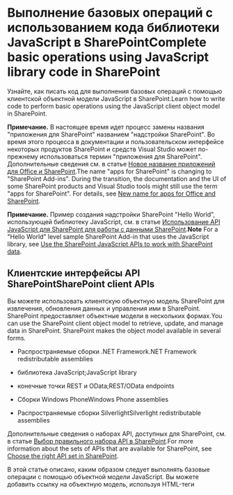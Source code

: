 # <a name="complete-basic-operations-using-javascript-library-code-in-sharepoint"></a><span data-ttu-id="fa913-101">Выполнение базовых операций с использованием кода библиотеки JavaScript в SharePoint</span><span class="sxs-lookup"><span data-stu-id="fa913-101">Complete basic operations using JavaScript library code in SharePoint</span></span>
<span data-ttu-id="fa913-102">Узнайте, как писать код для выполнения базовых операций с помощью клиентской объектной модели JavaScript в SharePoint.</span><span class="sxs-lookup"><span data-stu-id="fa913-102">Learn how to write code to perform basic operations using the JavaScript client object model in SharePoint.</span></span>
 

 <span data-ttu-id="fa913-p101">**Примечание.** В настоящее время идет процесс замены названия "приложения для SharePoint" названием "надстройки SharePoint". Во время этого процесса в документации и пользовательском интерфейсе некоторых продуктов SharePoint и средств Visual Studio может по-прежнему использоваться термин "приложения для SharePoint". Дополнительные сведения см. в статье [Новое название приложений для Office и SharePoint](new-name-for-apps-for-sharepoint#bk_newname).</span><span class="sxs-lookup"><span data-stu-id="fa913-p101">The name "apps for SharePoint" is changing to "SharePoint Add-ins". During the transition, the documentation and the UI of some SharePoint products and Visual Studio tools might still use the term "apps for SharePoint". For details, see [New name for apps for Office and SharePoint](new-name-for-apps-for-sharepoint#bk_newname).</span></span>
 


 <span data-ttu-id="fa913-106">**Примечание.** Пример создания надстройки SharePoint "Hello World", использующей библиотеку JavaScript, см. в статье [Использование API JavaScript для SharePoint для работы с данными SharePoint](use-the-sharepoint-javascript-apis-to-work-with-sharepoint-data).</span><span class="sxs-lookup"><span data-stu-id="fa913-106">**Note** For a "Hello World" level sample SharePoint Add-in that uses the JavaScript library, see  [Use the SharePoint JavaScript APIs to work with SharePoint data](use-the-sharepoint-javascript-apis-to-work-with-sharepoint-data).</span></span>
 


## <a name="sharepoint-client-apis"></a><span data-ttu-id="fa913-107">Клиентские интерфейсы API SharePoint</span><span class="sxs-lookup"><span data-stu-id="fa913-107">SharePoint client APIs</span></span>
<span data-ttu-id="fa913-108"><a name="ClientAPIs"> </a></span><span class="sxs-lookup"><span data-stu-id="fa913-108"></span></span>

<span data-ttu-id="fa913-p102">Вы можете использовать клиентскую объектную модель SharePoint для извлечения, обновления данных и управления ими в SharePoint. SharePoint предоставляет объектные модели в нескольких формах.</span><span class="sxs-lookup"><span data-stu-id="fa913-p102">You can use the SharePoint client object model to retrieve, update, and manage data in SharePoint. SharePoint makes the object model available in several forms.</span></span>
 

 

- <span data-ttu-id="fa913-111">Распространяемые сборки .NET Framework</span><span class="sxs-lookup"><span data-stu-id="fa913-111">.NET Framework redistributable assemblies</span></span>
    
 
- <span data-ttu-id="fa913-112">библиотека JavaScript;</span><span class="sxs-lookup"><span data-stu-id="fa913-112">JavaScript library</span></span>
    
 
- <span data-ttu-id="fa913-113">конечные точки REST и OData;</span><span class="sxs-lookup"><span data-stu-id="fa913-113">REST/OData endpoints</span></span>
    
 
- <span data-ttu-id="fa913-114">Сборки Windows Phone</span><span class="sxs-lookup"><span data-stu-id="fa913-114">Windows Phone assemblies</span></span>
    
 
- <span data-ttu-id="fa913-115">Распространяемые сборки Silverlight</span><span class="sxs-lookup"><span data-stu-id="fa913-115">Silverlight redistributable assemblies</span></span>
    
 
<span data-ttu-id="fa913-116">Дополнительные сведения о наборах API, доступных для SharePoint, см. в статье [Выбор правильного набора API в SharePoint](http://msdn.microsoft.com/library/f36645da-77c5-47f1-a2ca-13d4b62b320d%28Office.15%29.aspx).</span><span class="sxs-lookup"><span data-stu-id="fa913-116">For more information about the sets of APIs that are available for SharePoint, see  [Choose the right API set in SharePoint](http://msdn.microsoft.com/library/f36645da-77c5-47f1-a2ca-13d4b62b320d%28Office.15%29.aspx).</span></span> 
 

 
<span data-ttu-id="fa913-p103">В этой статье описано, каким образом следует выполнять базовые операции с помощью объектной модели JavaScript. Вы можете добавить ссылку на объектную модель, используя HTML-теги <script>. Дополнительные сведения об использовании других клиентских API-интерфейсов см. в разделе</span><span class="sxs-lookup"><span data-stu-id="fa913-p103">This article shows how to perform basic operations using the JavaScript object model. You can add a reference to the object model using HTML <script> tags. For information about how to use the other client APIs, see the following:</span></span>
 

 

-  [<span data-ttu-id="fa913-120">Выполнение базовых операций с использованием кода клиентской библиотеки в SharePoint</span><span class="sxs-lookup"><span data-stu-id="fa913-120">Complete basic operations using SharePoint client library code</span></span>](complete-basic-operations-using-sharepoint-2013-client-library-code)
    
 
-  [<span data-ttu-id="fa913-121">Выполнение базовых операций с использованием конечных точек SharePoint REST</span><span class="sxs-lookup"><span data-stu-id="fa913-121">Complete basic operations using SharePoint REST endpoints</span></span>](complete-basic-operations-using-sharepoint-2013-rest-endpoints)
    
 
-  [<span data-ttu-id="fa913-122">Построение приложений Windows Phone, обращающихся к SharePoint</span><span class="sxs-lookup"><span data-stu-id="fa913-122">Build Windows Phone apps that access SharePoint</span></span>](http://msdn.microsoft.com/library/36681335-f772-4499-8445-f94481bc18e7%28Office.15%29.aspx)
    
 
-  [<span data-ttu-id="fa913-123">Использование объектной модели Silverlight</span><span class="sxs-lookup"><span data-stu-id="fa913-123">Using the Silverlight Object Model</span></span>](http://msdn.microsoft.com/library/cea7829d-f360-4052-8b76-91d90bcefd2a%28Office.15%29.aspx)
    
 

## <a name="perform-basic-tasks-in-sharepoint-using-the-javascript-client-object-model"></a><span data-ttu-id="fa913-124">Выполнение основных задач в SharePoint с помощью клиентской объектной модели JavaScript</span><span class="sxs-lookup"><span data-stu-id="fa913-124">Perform basic tasks in SharePoint using the JavaScript client object model</span></span>
<span data-ttu-id="fa913-125"><a name="BasicOps_SPJSOMOps"> </a></span><span class="sxs-lookup"><span data-stu-id="fa913-125"></span></span>

<span data-ttu-id="fa913-126">В следующих разделах описываются задачи, которые вы можете выполнять программным путем. Они включают примеры кода на языке JavaScript, в которых демонстрируются эти операции.</span><span class="sxs-lookup"><span data-stu-id="fa913-126">The following sections describe tasks that you can complete programmatically, and they include JavaScript code examples that demonstrate the operations.</span></span>
 

 
<span data-ttu-id="fa913-p104">При создании надстройки с размещением в облаке можно добавить ссылку на объектную модель с помощью HTML-тегов <script>. Мы рекомендуем создать ссылку на хост-сайт, так как сайт надстройки может существовать не в каждом сценарии работы с надстройками, размещаемыми в облаке. Вы можете извлечь URL-адрес хост-сайта из параметра строки запроса  _SPHostUrl_, если вы используете маркер **{StandardTokens}**. Вы также можете использовать пользовательский параметр строки запроса, если вы применяете маркер **{HostUrl}**. После получения URL-адреса хост-сайта вы должны использовать код JavaScript для динамичного создания ссылки на объектную модель.</span><span class="sxs-lookup"><span data-stu-id="fa913-p104">When you create a cloud-hosted add-in, you can add a reference to the object model by using HTML <script> tags. We recommend that you reference the host web because the add-in web may not exist in every scenario in cloud-hosted add-ins. You can retrieve the host web URL from the  _SPHostUrl_ query string parameter if you are using the **{StandardTokens}** token. You can also use your custom defined query string parameter if you are using the **{HostUrl}** token. After you have the host web URL, you must use JavaScript code to dynamically create the reference to the object model.</span></span>
 

 
<span data-ttu-id="fa913-132">В приведенном ниже примере кода выполняются такие задачи для добавления ссылки на объектную модель JavaScript:</span><span class="sxs-lookup"><span data-stu-id="fa913-132">The following code example performs these tasks to add a reference to the JavaScript object model:</span></span>
 

 

- <span data-ttu-id="fa913-133">Создание ссылки на библиотеку AJAX из сети Microsoft Content Delivery Network (CDN).</span><span class="sxs-lookup"><span data-stu-id="fa913-133">References the AJAX library from the Microsoft Content Delivery Network (CDN).</span></span>
    
 
- <span data-ttu-id="fa913-134">Создание ссылки на библиотеку jQuery из сети Microsoft CDN.</span><span class="sxs-lookup"><span data-stu-id="fa913-134">References the jQuery library from the Microsoft CDN.</span></span>
    
 
- <span data-ttu-id="fa913-135">Извлечение URL-адреса хост-сайта из строки запроса.</span><span class="sxs-lookup"><span data-stu-id="fa913-135">Extracts the host web URL from the query string.</span></span>
    
 
- <span data-ttu-id="fa913-p105">Загрузка файлов SP.Runtime.js и SP.js с помощью функции **getScript** в jQuery. После загрузки файлов программа получает доступ к объектной модели JavaScript для SharePoint.</span><span class="sxs-lookup"><span data-stu-id="fa913-p105">Loads the SP.Runtime.js and SP.js files by using the **getScript** function in jQuery. After loading the files, your program has access to the JavaScript object model for SharePoint.</span></span>
    
 
- <span data-ttu-id="fa913-138">Продолжение рабочего процесса функции **execOperation**.</span><span class="sxs-lookup"><span data-stu-id="fa913-138">Continues the flow in the **execOperation** function.</span></span>
    
 



```
<script 
    src="//ajax.aspnetcdn.com/ajax/4.0/1/MicrosoftAjax.js" 
    type="text/javascript">
</script>
<script
    type="text/javascript"
    src="//ajax.aspnetcdn.com/ajax/jQuery/jquery-1.7.2.min.js">
</script>
<script type="text/javascript">
    var hostweburl;

    // Load the required SharePoint libraries.
    $(document).ready(function () {

        // Get the URI decoded URLs.
        hostweburl =
            decodeURIComponent(
                getQueryStringParameter("SPHostUrl")
        );

        // The js files are in a URL in the form:
        // web_url/_layouts/15/resource_file
        var scriptbase = hostweburl + "/_layouts/15/";

        // Load the js files and continue to
        // the execOperation function.
        $.getScript(scriptbase + "SP.Runtime.js",
            function () {
                $.getScript(scriptbase + "SP.js", execOperation);
            }
        );
    });

    // Function to execute basic operations.
    function execOperation() {

        // Continue your program flow here.

    }

    // Function to retrieve a query string value.
    // For production purposes you may want to use
    // a library to handle the query string.
    function getQueryStringParameter(paramToRetrieve) {
        var params =
            document.URL.split("?")[1].split("&amp;");
        var strParams = "";
        for (var i = 0; i < params.length; i = i + 1) {
            var singleParam = params[i].split("=");
            if (singleParam[0] == paramToRetrieve)
                return singleParam[1];
        }
    }
</script>

```

<span data-ttu-id="fa913-p106">При создании надстройки с размещением в SharePoint можно добавить ссылку на объектную модель с помощью HTML-тегов <script>. Сайт надстройки для SharePoint позволяет использовать относительные пути для ссылок на нужные файлы, используемые в объектной модели JavaScript.</span><span class="sxs-lookup"><span data-stu-id="fa913-p106">When you create a SharePoint-hosted add-in, you can add a reference to the object model by using HTML <script> tags. The add-in web in a SharePoint-hosted add-in allows you to use relative paths to reference the required files to use the JavaScript object model.</span></span>
 

 
<span data-ttu-id="fa913-141">Следующая разметка выполняет указанные далее задачи для добавления ссылки на объектную модель JavaScript:</span><span class="sxs-lookup"><span data-stu-id="fa913-141">The following markup performs these tasks to add a reference to the JavaScript object model:</span></span>
 

 

- <span data-ttu-id="fa913-142">Создание ссылки на библиотеку AJAX из сети Microsoft CDN.</span><span class="sxs-lookup"><span data-stu-id="fa913-142">References the AJAX library from the Microsoft CDN.</span></span>
    
 
- <span data-ttu-id="fa913-143">Создание ссылки на файл SP.Runtime.js с использованием относительного URL-адреса сайта надстройки.</span><span class="sxs-lookup"><span data-stu-id="fa913-143">References the SP.Runtime.js file by using a URL relative to the add-in web.</span></span>
    
 
- <span data-ttu-id="fa913-144">Создание ссылки на файл SP.js с использованием относительного URL-адреса сайта надстройки.</span><span class="sxs-lookup"><span data-stu-id="fa913-144">References the SP.js file by using a URL relative to the add-in web.</span></span>
    
 



```
<script 
    src="//ajax.aspnetcdn.com/ajax/4.0/1/MicrosoftAjax.js" 
    type="text/javascript">
</script>
<script 
    type="text/javascript" 
    src="/_layouts/15/sp.runtime.js">
</script>
<script 
    type="text/javascript" 
    src="/_layouts/15/sp.js">
</script>
<script type="text/javascript">

    // Continue your program flow here.

</script>
```


## <a name="sharepoint-website-tasks"></a><span data-ttu-id="fa913-145">Задачи, связанные с веб-сайтом SharePoint</span><span class="sxs-lookup"><span data-stu-id="fa913-145">SharePoint website tasks</span></span>
<span data-ttu-id="fa913-146"><a name="BasicOps_SPWebTasks"> </a></span><span class="sxs-lookup"><span data-stu-id="fa913-146"></span></span>

<span data-ttu-id="fa913-147">Для работы с веб-сайтами с использованием JavaScript начните с использования конструктора **ClientContext(serverRelativeUrl)** и передачи URL-адреса или URI-кода для возврата определенного контекста запроса.</span><span class="sxs-lookup"><span data-stu-id="fa913-147">To work with websites using JavaScript, start by using the **ClientContext(serverRelativeUrl)** constructor and pass a URL or URI to return a specific request context.</span></span>
 

 

### <a name="retrieve-the-properties-of-a-website"></a><span data-ttu-id="fa913-148">Получение свойств веб-сайта</span><span class="sxs-lookup"><span data-stu-id="fa913-148">Retrieve the properties of a website</span></span>

<span data-ttu-id="fa913-p107">Используйте веб-свойства класса **ClientContext**, чтобы указать свойства объекта веб-сайта, который размещен по указанному URL-адресу контекста. После загрузки объекта веб-сайта с помощью метода **load(clientObject)** и вызова **executeQueryAsync(succeededCallback, failedCallback)** можно получить доступ ко всем свойствам этого веб-сайта. В приведенном ниже примере отображается заголовок и описание указанного веб-сайта, хотя все другие возвращаемые свойства по умолчанию становятся доступными после загрузки объекта веб-сайта и выполнения запроса.</span><span class="sxs-lookup"><span data-stu-id="fa913-p107">Use the web property of the **ClientContext** class to specify the properties of the website object that is located at the specified context URL. After you load the website object through the **load(clientObject)** method and then call **executeQueryAsync(succeededCallback, failedCallback)**, you acquire access to all the properties of that website. The following example displays the title and description of the specified website, although all other properties that are returned by default become available after you load the website object and execute the query.</span></span>
 

 

```

function retrieveWebSite(siteUrl) {
    var clientContext = new SP.ClientContext(siteUrl);
    this.oWebsite = clientContext.get_web();

    clientContext.load(this.oWebsite);

    clientContext.executeQueryAsync(
        Function.createDelegate(this, this.onQuerySucceeded), 
        Function.createDelegate(this, this.onQueryFailed)
    );
}

function onQuerySucceeded(sender, args) {
    alert('Title: ' + this.oWebsite.get_title() + 
        ' Description: ' + this.oWebsite.get_description());
}
    
function onQueryFailed(sender, args) {
    alert('Request failed. ' + args.get_message() + 
        '\n' + args.get_stackTrace());
}
```


### <a name="retrieve-only-selected-properties-of-a-website"></a><span data-ttu-id="fa913-152">Получение определенных свойств веб-сайта</span><span class="sxs-lookup"><span data-stu-id="fa913-152">Retrieve only selected properties of a website</span></span>

<span data-ttu-id="fa913-p108">Для снижения объема передаваемых данных между клиентом и сервером можно получать только указанные свойства объекта веб-сайта, а не все свойства. В этом случае используйте запрос LINQ или синтаксис лямбда-выражений с методом **load(clientObject)** для определения того, какие свойства следует получать от сервера. В приведенном ниже примере после вызова запроса **executeQueryAsync(succeededCallback, failedCallback)** доступны только заголовок и дата создания объекта веб-сайта.</span><span class="sxs-lookup"><span data-stu-id="fa913-p108">To reduce unnecessary data transference between client and server, you might want to return only specified properties of the website object, not all of its properties. In this case, use LINQ query or lambda expression syntax with the **load(clientObject)** method to specify which properties to return from the server. In the following example, only the title and creation date of the website object become available after **executeQueryAsync(succeededCallback, failedCallback)** is called.</span></span>
 

 

```
function retrieveWebSiteProperties(siteUrl) {
    var clientContext = new SP.ClientContext(siteUrl);
    this.oWebsite = clientContext.get_web();

    clientContext.load(this.oWebsite, 'Title', 'Created');

    clientContext.executeQueryAsync(
        Function.createDelegate(this, this.onQuerySucceeded), 
        Function.createDelegate(this, this.onQueryFailed)
    );
}

function onQuerySucceeded(sender, args) {
    alert('Title: ' + this.oWebsite.get_title() + 
        ' Created: ' + this.oWebsite.get_created());
}
    
function onQueryFailed(sender, args) {
    alert('Request failed. ' + args.get_message() + 
        '\n' + args.get_stackTrace());
}
```


 <span data-ttu-id="fa913-156">**Примечание.** Если вы попытаетесь обратиться к другим свойствам, код создаст исключение, так как они недоступны.</span><span class="sxs-lookup"><span data-stu-id="fa913-156">**Note** If you try to access other properties, the code throws an exception because other properties are not available.</span></span>
 


### <a name="write-to-a-websites-properties"></a><span data-ttu-id="fa913-157">Запись значений для свойств веб-сайта</span><span class="sxs-lookup"><span data-stu-id="fa913-157">Write to a website's properties</span></span>

<span data-ttu-id="fa913-p109">Для изменения веб-сайта следует задать его свойства и вызвать метод **update()** аналогично применению серверной объектной модели. Однако в клиентской объектной модели следует вызвать **executeQueryAsync(succeededCallback, failedCallback)** для запроса пакетной обработки всех указанных команд. В приведенном ниже примере изменяется заголовок и описание указанного веб-сайта.</span><span class="sxs-lookup"><span data-stu-id="fa913-p109">To modify a website, you set its properties and call the **update()** method, similarly to how the server object model functions. However, in the client object model, you must call **executeQueryAsync(succeededCallback, failedCallback)** to request batch processing of all commands that you specify. The following example changes the title and description of a specified website.</span></span>
 

 

```
function updateWebSite(siteUrl) {
    var clientContext = new SP.ClientContext(siteUrl);
    this.oWebsite = clientContext.get_web();

    this.oWebsite.set_title('Updated Web Site');
    this.oWebsite.set_description('This is an updated Web site.');
    this.oWebsite.update();

    clientContext.load(this.oWebsite, 'Title', 'Description');

    clientContext.executeQueryAsync(
        Function.createDelegate(this, this.onQuerySucceeded), 
        Function.createDelegate(this, this.onQueryFailed)
    );
}

function onQuerySucceeded(sender, args) {
    alert('Title: ' + this.oWebsite.get_title() + 
        ' Description: ' + this.oWebsite.get_description());
}
    
function onQueryFailed(sender, args) {
    alert('Request failed. ' + args.get_message() + 
        '\n' + args.get_stackTrace());
}
```


## <a name="sharepoint-list-tasks"></a><span data-ttu-id="fa913-161">Задачи по работе со списками SharePoint</span><span class="sxs-lookup"><span data-stu-id="fa913-161">SharePoint list tasks</span></span>
<span data-ttu-id="fa913-162"><a name="BasicOps_SPListTasks"> </a></span><span class="sxs-lookup"><span data-stu-id="fa913-162"></span></span>

<span data-ttu-id="fa913-p110">Работа с объектами списков с использованием JavaScript похожа на работу с объектами веб-сайтов. Начинайте работу с использования конструктора **ClientContext(serverRelativeUrl)** и передачи URL-адреса или URI-кода для возврата определенного контекста запроса. После этого можно использовать свойство **lists** класса **Web** для получения коллекции списков на веб-сайте.</span><span class="sxs-lookup"><span data-stu-id="fa913-p110">Working with list objects using JavaScript is similar to working with website objects. Start by using the **ClientContext(serverRelativeUrl)** constructor and passing a URL or URI to return a specific request context. You can then use the **lists** property of the **Web** class to get the collection of lists in the website.</span></span>
 

 

### <a name="retrieve-all-properties-of-all-lists-in-a-website"></a><span data-ttu-id="fa913-166">Извлечение всех свойств всех списков на веб-сайте</span><span class="sxs-lookup"><span data-stu-id="fa913-166">Retrieve all properties of all lists in a website</span></span>

<span data-ttu-id="fa913-p111">Для возврата всех списков веб-сайта загрузите коллекцию списков с помощью метода **load(clientObject)**, а затем вызовите **executeQueryAsync(succeededCallback, failedCallback)**. В приведенном ниже примере представлен URL-адрес веб-сайта, а также дата и время создания списка.</span><span class="sxs-lookup"><span data-stu-id="fa913-p111">To return all the lists of a website, load the list collection through the **load(clientObject)** method, and then call **executeQueryAsync(succeededCallback, failedCallback)**. The following example displays the URL of the website and the date and time that the list was created.</span></span>
 

 

```
function retrieveAllListProperties(siteUrl) {
    var clientContext = new SP.ClientContext(siteUrl);
    var oWebsite = clientContext.get_web();
    this.collList = oWebsite.get_lists();
    clientContext.load(collList);

    clientContext.executeQueryAsync(
        Function.createDelegate(this, this.onQuerySucceeded), 
        Function.createDelegate(this, this.onQueryFailed)
    );
}

function onQuerySucceeded() {
    var listInfo = '';
    var listEnumerator = collList.getEnumerator();

    while (listEnumerator.moveNext()) {
        var oList = listEnumerator.get_current();
        listInfo += 'Title: ' + oList.get_title() + ' Created: ' + 
            oList.get_created().toString() + '\n';
    }
    alert(listInfo);
}

function onQueryFailed(sender, args) {
    alert('Request failed. ' + args.get_message() + 
        '\n' + args.get_stackTrace());
}
```


### <a name="retrieve-only-specified-properties-of-lists"></a><span data-ttu-id="fa913-169">Извлечение только заданных свойств списков</span><span class="sxs-lookup"><span data-stu-id="fa913-169">Retrieve only specified properties of lists</span></span>

<span data-ttu-id="fa913-p112">В предыдущем примере выполнялся возврат всех свойств списков на веб-сайте. Для уменьшения ненужных данных, передаваемых между клиентом и сервером, можно использовать выражения запросов LINQ, чтобы указать возвращаемые свойства. В JavaScript следует указать **Include** как часть строки запроса, которая передается в метод **load(clientObject)** для указания возвращаемых свойств. В приведенном ниже примере этот подход используется для возврата только заголовка и идентификатора каждого из списков в коллекции.</span><span class="sxs-lookup"><span data-stu-id="fa913-p112">The previous example returns all properties of the lists in a website. To reduce unnecessary data transference between client and server, you can use LINQ query expressions to specify which properties to return. In JavaScript, you specify **Include** as part of the query string that is passed to the **load(clientObject)** method to specify which properties to return. The following example uses this approach to return only the title and ID of each list in the collection.</span></span>
 

 

```
function retrieveSpecificListProperties(siteUrl) {
    var clientContext = new SP.ClientContext(siteUrl);
    var oWebsite = clientContext.get_web();
    this.collList = oWebsite.get_lists();

    clientContext.load(collList, 'Include(Title, Id)');
    clientContext.executeQueryAsync(
        Function.createDelegate(this, this.onQuerySucceeded), 
        Function.createDelegate(this, this.onQueryFailed)
    );
}

function onQuerySucceeded() {
    var listInfo = '';
    var listEnumerator = collList.getEnumerator();

    while (listEnumerator.moveNext()) {
        var oList = listEnumerator.get_current();
        listInfo += 'Title: ' + oList.get_title() + 
            ' ID: ' + oList.get_id().toString() + '\n';
    }
    alert(listInfo);
}

function onQueryFailed(sender, args) {
    alert('Request failed. ' + args.get_message() + 
        '\n' + args.get_stackTrace());
}

```


### <a name="store-retrieved-lists-in-a-collection"></a><span data-ttu-id="fa913-174">Хранение полученных списков в коллекции</span><span class="sxs-lookup"><span data-stu-id="fa913-174">Store retrieved lists in a collection</span></span>

<span data-ttu-id="fa913-175">Как показывает следующий пример, вы можете использовать метод **loadQuery(clientObjectCollection, exp)** вместо метода **load(clientObject)** для хранения возвращаемого значения в другой коллекции вместо того, чтобы хранить его в свойстве списков.</span><span class="sxs-lookup"><span data-stu-id="fa913-175">As the following example shows, you can use the **loadQuery(clientObjectCollection, exp)** method instead of the **load(clientObject)** method to store the return value in another collection instead of storing it in the lists property.</span></span>
 

 

```
function retrieveSpecificListPropertiesToCollection(siteUrl) {
    var clientContext = new SP.ClientContext(siteUrl);
    var oWebsite = clientContext.get_web();
    var collList = oWebsite.get_lists();

    this.listInfoCollection = clientContext.loadQuery(collList, 'Include(Title, Id)');
    clientContext.executeQueryAsync(
        Function.createDelegate(this, this.onQuerySucceeded), 
        Function.createDelegate(this, this.onQueryFailed)
    );
}

function onQuerySucceeded() {
    var listInfo = '';

    for (var i = 0; i < this.listInfoCollection.length; i++) {
        var oList = this.listInfoCollection[i];
        listInfo += 'Title: ' + oList.get_title() + 
            ' ID: ' + oList.get_id().toString();
    }
    alert(listInfo.toString());
}

function onQueryFailed(sender, args) {
    alert('Request failed. ' + args.get_message() + 
        '\n' + args.get_stackTrace());
}
```


### <a name="apply-filters-to-list-retrieval"></a><span data-ttu-id="fa913-176">Применение фильтров для извлечения списков</span><span class="sxs-lookup"><span data-stu-id="fa913-176">Apply filters to list retrieval</span></span>

<span data-ttu-id="fa913-p113">Как показано в приведенном ниже примере, операторы **Include** можно вкладывать в запрос JavaScript, чтобы возвратить метаданные как для списка, так и для его полей. В примере возвращаются все поля из всех списков на веб-сайте, а также отображаются заголовок и внутреннее имя всех полей, чье внутреннее имя содержит строку "name".</span><span class="sxs-lookup"><span data-stu-id="fa913-p113">As the following example shows, you can nest **Include** statements in a JavaScript query to return metadata for both a list and its fields. The example returns all fields from all lists within a website and displays the title and internal name of all fields whose internal name contains the string "name".</span></span>
 

 

```
function retrieveAllListsAllFields(siteUrl) {
    var clientContext = new SP.ClientContext(siteUrl);
    var oWebsite = clientContext.get_web();
    var collList = oWebsite.get_lists();

    this.listInfoArray = clientContext.loadQuery(collList, 
        'Include(Title,Fields.Include(Title,InternalName))');

    clientContext.executeQueryAsync(
        Function.createDelegate(this, this.onQuerySucceeded), 
        Function.createDelegate(this, this._onQueryFailed)
    );
}

function onQuerySucceeded() {
    var listInfo = '';

    for (var i = 0; i < this.listInfoArray.length; i++) {
        var oList = this.listInfoArray[i];
        var collField = oList.get_fields();
        var fieldEnumerator = collField.getEnumerator();
            
        while (fieldEnumerator.moveNext()) {
            var oField = fieldEnumerator.get_current();
            var regEx = new RegExp('name', 'ig');
            
            if (regEx.test(oField.get_internalName())) {
                listInfo += '\nList: ' + oList.get_title() + 
                    '\n\tField Title: ' + oField.get_title() + 
                    '\n\tField Name: ' + oField.get_internalName();
            }
        }
    }
    alert(listInfo);
}

function onQueryFailed(sender, args) {
    alert('Request failed. ' + args.get_message() + 
        '\n' + args.get_stackTrace());
}

```


## <a name="create-update-and-delete-lists"></a><span data-ttu-id="fa913-179">Создание, обновление и удаление списков</span><span class="sxs-lookup"><span data-stu-id="fa913-179">Create, update, and delete lists</span></span>
<span data-ttu-id="fa913-180"><a name="BasicOps_SPListCRUD"> </a></span><span class="sxs-lookup"><span data-stu-id="fa913-180"></span></span>

<span data-ttu-id="fa913-181">Создание, обновление и удаление списков с использованием клиентской объектной модели аналогично выполнению этих операций с помощью клиентской объектной модели .NET, хотя клиентские операции не будут завершены до вызова функции **executeQueryAsync(succeededCallback, failedCallback)**.</span><span class="sxs-lookup"><span data-stu-id="fa913-181">Creating, updating, and deleting lists through the client object model works similarly to how you perform these tasks using the .NET client object model, although client operations do not complete until you call the **executeQueryAsync(succeededCallback, failedCallback)** function.</span></span>
 

 

### <a name="create-and-update-a-list"></a><span data-ttu-id="fa913-182">Создание и обновление списка</span><span class="sxs-lookup"><span data-stu-id="fa913-182">Create and update a list</span></span>

<span data-ttu-id="fa913-p114">Для создания объекта списка с помощью JavaScript используйте объект **ListCreationInformation**, чтобы определить его свойства, и передайте объект в функцию **add(parameters)** объекта **ListCollection**. В приведенном ниже примере создается новый список объявлений.</span><span class="sxs-lookup"><span data-stu-id="fa913-p114">To create a list object using JavaScript, use the **ListCreationInformation** object to define its properties, and then pass this object to the **add(parameters)** function of the **ListCollection** object. The following example creates a new announcements list.</span></span>
 

 

```
function createList(siteUrl) {
    var clientContext = new SP.ClientContext(siteUrl);
    var oWebsite = clientContext.get_web();
    
    var listCreationInfo = new SP.ListCreationInformation();
    listCreationInfo.set_title('My Announcements List');
    listCreationInfo.set_templateType(SP.ListTemplateType.announcements);

    this.oList = oWebsite.get_lists().add(listCreationInfo);

    clientContext.load(oList);
    clientContext.executeQueryAsync(
        Function.createDelegate(this, this.onQuerySucceeded), 
        Function.createDelegate(this, this.onQueryFailed)
    );
}

function onQuerySucceeded() {
    var result = oList.get_title() + ' created.';
    alert(result);
}

function onQueryFailed(sender, args) {
    alert('Request failed. ' + args.get_message() + 
        '\n' + args.get_stackTrace());
}
```

<span data-ttu-id="fa913-185">Если нужно обновить список после его создания, можно задать свойства списка и вызвать функцию **update()** перед вызовом **executeQueryAsync(succeededCallback, failedCallback)**, как показано далее в измененном примере.</span><span class="sxs-lookup"><span data-stu-id="fa913-185">If you need to update the list after it has been created, you can set list properties and call the **update()** function before calling **executeQueryAsync(succeededCallback, failedCallback)**, as shown in the following modifications of the previous example.</span></span>
 

 



```
.
.
.
.
this.oList = oWebsite.get_lists().add(listCreationInfo);

oList.set_description('New Announcements List');
oList.update();

clientContext.load(oList);
clientContext.executeQueryAsync(
    Function.createDelegate(this, this.onQuerySucceeded), 
    Function.createDelegate(this, this.onQueryFailed)
);
```


### <a name="add-a-field-to-a-list"></a><span data-ttu-id="fa913-186">Добавление поля в список</span><span class="sxs-lookup"><span data-stu-id="fa913-186">Add a field to a list</span></span>

<span data-ttu-id="fa913-p115">Используйте функцию **add(field)** или **addFieldAsXml(schemaXml, addToDefaultView, options)** объекта **FieldCollection** для добавления поля в коллекцию полей списка. В приведенном ниже примере создается поле, которое затем обновляется перед вызовом **executeQueryAsync(succeededCallback, failedCallback)**.</span><span class="sxs-lookup"><span data-stu-id="fa913-p115">Use the **add(field)** or **addFieldAsXml(schemaXml, addToDefaultView, options)** function of the **FieldCollection** object to add a field to the field collection of a list. The following example creates a field and then updates it before calling **executeQueryAsync(succeededCallback, failedCallback)**.</span></span>
 

 

```
function addFieldToList(siteUrl) {
    var clientContext = new SP.ClientContext(siteUrl);

    var oList = clientContext.get_web().get_lists().getByTitle('Announcements');
    this.oField = oList.get_fields().addFieldAsXml(
        '<Field DisplayName=\'MyField\' Type=\'Number\' />', 
        true, 
        SP.AddFieldOptions.defaultValue
    );

    var fieldNumber = clientContext.castTo(oField,SP.FieldNumber);
    fieldNumber.set_maximumValue(100);
    fieldNumber.set_minimumValue(35);
    fieldNumber.update();

    clientContext.load(oField);
    clientContext.executeQueryAsync(
        Function.createDelegate(this, this.onQuerySucceeded), 
        Function.createDelegate(this, this.onQueryFailed)
    );
}

function onQuerySucceeded() {
    var result = oField.get_title() + ' added.';
    alert(result);
}

function onQueryFailed(sender, args) {
    alert('Request failed. ' + args.get_message() + 
        '\n' + args.get_stackTrace());
}
```


### <a name="delete-a-list"></a><span data-ttu-id="fa913-189">Удаление списка</span><span class="sxs-lookup"><span data-stu-id="fa913-189">Delete a list</span></span>

<span data-ttu-id="fa913-190">Чтобы удалить список, вызовите функцию **deleteObject()** объекта списка, как показано в приведенном ниже примере.</span><span class="sxs-lookup"><span data-stu-id="fa913-190">To delete a list, call the **deleteObject()** function of the list object, as shown in the following example.</span></span>
 

 

```
function deleteList(siteUrl) {
    var clientContext = new SP.ClientContext(siteUrl);
    var oWebsite = clientContext.get_web();
    this.listTitle = 'My Announcements List';

    this.oList = oWebsite.get_lists().getByTitle(listTitle);
    oList.deleteObject();

    clientContext.executeQueryAsync(
        Function.createDelegate(this, this.onQuerySucceeded), 
        Function.createDelegate(this, this.onQueryFailed)
    );
}

function onQuerySucceeded() {
    var result = listTitle + ' deleted.';
    alert(result);
}

function onQueryFailed(sender, args) {
    alert('Request failed. ' + args.get_message() + 
        '\n' + args.get_stackTrace());
}
```


## <a name="create-update-and-delete-folders"></a><span data-ttu-id="fa913-191">Создание, обновление и удаление папок</span><span class="sxs-lookup"><span data-stu-id="fa913-191">Create, update, and delete folders</span></span>
<span data-ttu-id="fa913-192"><a name="BasicOps_FolderTasks"> </a></span><span class="sxs-lookup"><span data-stu-id="fa913-192"></span></span>

<span data-ttu-id="fa913-p116">Вы можете работать с папками, упорядочивая контент, с помощью объектной модели JavaScript. В следующих разделах рассказывается об основных операциях с папками.</span><span class="sxs-lookup"><span data-stu-id="fa913-p116">You can manipulate folders to organize your content by using the JavaScript object model. The following sections show you how to perform basic operations on folders.</span></span>
 

 

### <a name="create-a-folder-in-a-document-library"></a><span data-ttu-id="fa913-195">Создание папки в библиотеке документов</span><span class="sxs-lookup"><span data-stu-id="fa913-195">Create a folder in a document library</span></span>

<span data-ttu-id="fa913-p117">Чтобы создать папку, нужно использовать объект **ListItemCreationInformation**, задав базовый тип объекта как **SP.FileSystemObjectType.folder**, и передать его в виде параметра в функцию **addItem(parameters)** объекта **List**. Задайте свойства объекта элемента списка, возвращенного этим методом, и вызовите функцию **update()**, как показано в приведенном ниже примере.</span><span class="sxs-lookup"><span data-stu-id="fa913-p117">To create a folder, you use a **ListItemCreationInformation** object, set the underlying object type to **SP.FileSystemObjectType.folder**, and pass it as parameter to the **addItem(parameters)** function of the **List** object. Set properties on the list item object that this method returns, and then call the **update()** function, as shown in the following example.</span></span>
 

 

```
function createFolder(resultpanel) {
    var clientContext;
    var oWebsite;
    var oList;
    var itemCreateInfo;

    clientContext = new SP.ClientContext.get_current();
    oWebsite = clientContext.get_web();
    oList = oWebsite.get_lists().getByTitle("Shared Documents");

    itemCreateInfo = new SP.ListItemCreationInformation();
    itemCreateInfo.set_underlyingObjectType(SP.FileSystemObjectType.folder);
    itemCreateInfo.set_leafName("My new folder!");
    this.oListItem = oList.addItem(itemCreateInfo);
    this.oListItem.set_item("Title", "My new folder!");
    this.oListItem.update();

    clientContext.load(this.oListItem);
    clientContext.executeQueryAsync(
        Function.createDelegate(this, successHandler),
        Function.createDelegate(this, errorHandler)
    );

    function successHandler() {
        resultpanel.innerHTML = "Go to the " +
            "<a href='../Lists/Shared Documents'>document library</a> " +
            "to see your new folder.";
    }

    function errorHandler() {
        resultpanel.innerHTML =
            "Request failed: " + arguments[1].get_message();
    }
}
```


### <a name="update-a-folder-in-a-document-library"></a><span data-ttu-id="fa913-198">Обновление папки в библиотеке документов</span><span class="sxs-lookup"><span data-stu-id="fa913-198">Update a folder in a document library</span></span>

<span data-ttu-id="fa913-199">Чтобы обновить имя папки, вы можете записать его в свойство **FileLeafRef** и вызвать функцию **update()**, чтобы изменения вступили в силу при вызове метода **executeQueryAsync**.</span><span class="sxs-lookup"><span data-stu-id="fa913-199">To update the folder name, you can write to the **FileLeafRef** property and call the **update()** function so that changes take effect when you call the **executeQueryAsync** method.</span></span>
 

 

```
function updateFolder(resultpanel) {
    var clientContext;
    var oWebsite;
    var oList;

    clientContext = new SP.ClientContext.get_current();
    oWebsite = clientContext.get_web();
    oList = oWebsite.get_lists().getByTitle("Shared Documents");

    this.oListItem = oList.getItemById(1);
    this.oListItem.set_item("FileLeafRef", "My updated folder");
    this.oListItem.update();

    clientContext.load(this.oListItem);
    clientContext.executeQueryAsync(
        Function.createDelegate(this, successHandler),
        Function.createDelegate(this, errorHandler)
    );

    function successHandler() {
        resultpanel.innerHTML = "Go to the " +
            "<a href='../Lists/Shared Documents'>document library</a> " +
            "to see your updated folder.";
    }

    function errorHandler() {
        resultpanel.innerHTML = "Request failed: " + arguments[1].get_message();
    }
}
```


### <a name="delete-a-folder-in-a-document-library"></a><span data-ttu-id="fa913-200">Удаление папки в библиотеке документов</span><span class="sxs-lookup"><span data-stu-id="fa913-200">Delete a folder in a document library</span></span>

<span data-ttu-id="fa913-p118">Чтобы удалить папку, следует вызвать функцию **deleteObject()** объекта. В приведенном ниже примере метод **getFolderByServerRelativeUrl** используется для извлечения папки из библиотеки документов и удаления элемента.</span><span class="sxs-lookup"><span data-stu-id="fa913-p118">To delete a folder, call the **deleteObject()** function on the object. The following example uses the **getFolderByServerRelativeUrl** method to retrieve the folder from the document library and then deletes the item.</span></span>
 

 

```
function deleteFolder(resultpanel) {
    var clientContext;
    var oWebsite;
    var folderUrl;

    clientContext = new SP.ClientContext.get_current();
    oWebsite = clientContext.get_web();

    clientContext.load(oWebsite);
    clientContext.executeQueryAsync(function () {
        folderUrl = oWebsite.get_serverRelativeUrl() + "/Lists/Shared Documents/Folder1";
        this.folderToDelete = oWebsite.getFolderByServerRelativeUrl(folderUrl);
        this.folderToDelete.deleteObject();

        clientContext.executeQueryAsync(
            Function.createDelegate(this, successHandler),
            Function.createDelegate(this, errorHandler)
        );
    }, errorHandler);

    function successHandler() {
        resultpanel.innerHTML = "Go to the " +
            "<a href='../Lists/Shared Documents'>document library</a> " +
            "to make sure the folder is no longer there.";
    }

    function errorHandler() {
        resultpanel.innerHTML = "Request failed: " + arguments[1].get_message();
    }
}
```


## <a name="create-read-update-and-delete-files"></a><span data-ttu-id="fa913-203">Создание, чтение, обновление и удаление файлов</span><span class="sxs-lookup"><span data-stu-id="fa913-203">Create, read, update, and delete files</span></span>
<span data-ttu-id="fa913-204"><a name="BasicOps_FileTasks"> </a></span><span class="sxs-lookup"><span data-stu-id="fa913-204"></span></span>

<span data-ttu-id="fa913-p119">Вы можете работать с файлами с помощью объектной модели JavaScript. В приведенных ниже разделах рассказывается об основных операциях с файлами.</span><span class="sxs-lookup"><span data-stu-id="fa913-p119">You can manipulate files by using the JavaScript object model. The following sections show you how to perform basic operations on files.</span></span>
 

 

 <span data-ttu-id="fa913-p120">**Примечание.** С помощью объектной модели JavaScript можно работать только с файлами размером до 1,5 МБ. Чтобы отправлять более крупные файлы, используйте REST. Дополнительные сведения см. в разделе [](complete-basic-operations-using-sharepoint-2013-rest-endpoints#LargeFiles).</span><span class="sxs-lookup"><span data-stu-id="fa913-p120">**Note** You can only work with files up to 1.5 MB by using the JavaScript object model. To upload larger files, use REST (Representational State Transfer). For more information, see  [](complete-basic-operations-using-sharepoint-2013-rest-endpoints#LargeFiles).</span></span>
 


### <a name="create-a-file-in-a-document-library"></a><span data-ttu-id="fa913-210">Создание файла в библиотеке документов</span><span class="sxs-lookup"><span data-stu-id="fa913-210">Create a file in a document library</span></span>

<span data-ttu-id="fa913-211">Для создания файлов используйте объект **FileCreationInformation**, задав атрибут URL и добавив содержимое в виде байтового массива в кодировке Base64, как показано в приведенном ниже примере.</span><span class="sxs-lookup"><span data-stu-id="fa913-211">To create files, you use a **FileCreationInformation** object, set the URL attribute, and append content as a base64 encoded array of bytes, as shown in this example.</span></span>
 

 

```
function createFile(resultpanel) {
    var clientContext;
    var oWebsite;
    var oList;
    var fileCreateInfo;
    var fileContent;

    clientContext = new SP.ClientContext.get_current();
    oWebsite = clientContext.get_web();
    oList = oWebsite.get_lists().getByTitle("Shared Documents");

    fileCreateInfo = new SP.FileCreationInformation();
    fileCreateInfo.set_url("my new file.txt");
    fileCreateInfo.set_content(new SP.Base64EncodedByteArray());
    fileContent = "The content of my new file";

    for (var i = 0; i < fileContent.length; i++) {
        
        fileCreateInfo.get_content().append(fileContent.charCodeAt(i));
    }

    this.newFile = oList.get_rootFolder().get_files().add(fileCreateInfo);

    clientContext.load(this.newFile);
    clientContext.executeQueryAsync(
        Function.createDelegate(this, successHandler),
        Function.createDelegate(this, errorHandler)
    );

    function successHandler() {
        resultpanel.innerHTML =
            "Go to the " +
            "<a href='../Lists/Shared Documents'>document library</a> " +
            "to see your new file.";
    }

    function errorHandler() {
        resultpanel.innerHTML = "Request failed: " + arguments[1].get_message();
    }
}
```


### <a name="read-a-file-in-a-document-library"></a><span data-ttu-id="fa913-212">Чтение файла в библиотеке документов</span><span class="sxs-lookup"><span data-stu-id="fa913-212">Read a file in a document library</span></span>

<span data-ttu-id="fa913-213">Для чтения содержимого файла используйте операцию **GET** с URL-адресом файла, как показано в приведенном ниже примере.</span><span class="sxs-lookup"><span data-stu-id="fa913-213">To read a file's content, you perform a **GET** operation on the file's URL, as shown in the following example.</span></span>
 

 

```
function readFile(resultpanel) {
    var clientContext;
    var oWebsite;
    var fileUrl;

    clientContext = new SP.ClientContext.get_current();
    oWebsite = clientContext.get_web();

    clientContext.load(oWebsite);
    clientContext.executeQueryAsync(function () {
        fileUrl = oWebsite.get_serverRelativeUrl() +
            "/Lists/Shared Documents/TextFile1.txt";
        $.ajax({
            url: fileUrl,
            type: "GET"
        })
            .done(Function.createDelegate(this, successHandler))
            .error(Function.createDelegate(this, errorHandler));
    }, errorHandler);

    function successHandler(data) {
        resultpanel.innerHTML =
            "The content of file \"TextFile1.txt\": " + data
    }

    function errorHandler() {
        resultpanel.innerHTML =
            "Request failed: " + arguments[2];
    }
}
```


### <a name="update-a-file-in-a-document-library"></a><span data-ttu-id="fa913-214">Обновление файла в библиотеке документов</span><span class="sxs-lookup"><span data-stu-id="fa913-214">Update a file in a document library</span></span>

<span data-ttu-id="fa913-215">Чтобы обновить содержимое файла, используйте объект **FileCreationInformation** и задайте атрибуту перезаписи значение "true" с помощью метода **set_overwrite()**, как показано в приведенном ниже примере.</span><span class="sxs-lookup"><span data-stu-id="fa913-215">To update the file's content, you can use a **FileCreationInformation** object, and set the overwrite attribute to true by using the **set_overwrite()** method, as shown in this example.</span></span>
 

 

```
function updateFile(resultpanel) {
    var clientContext;
    var oWebsite;
    var oList;
    var fileCreateInfo;
    var fileContent;

    clientContext = new SP.ClientContext.get_current();
    oWebsite = clientContext.get_web();
    oList = oWebsite.get_lists().getByTitle("Shared Documents");

    fileCreateInfo = new SP.FileCreationInformation();
    fileCreateInfo.set_url("TextFile1.txt");
    fileCreateInfo.set_content(new SP.Base64EncodedByteArray());
    fileCreateInfo.set_overwrite(true);
    fileContent = "The updated content of my file";

    for (var i = 0; i < fileContent.length; i++) {

        fileCreateInfo.get_content().append(fileContent.charCodeAt(i));
    }

    this.existingFile = oList.get_rootFolder().get_files().add(fileCreateInfo);

    clientContext.load(this.existingFile);
    clientContext.executeQueryAsync(
        Function.createDelegate(this, successHandler),
        Function.createDelegate(this, errorHandler)
    );

    function successHandler() {
        resultpanel.innerHTML =
            "Go to the " +
            "<a href='../Lists/Shared Documents'>document library</a> " +
            "to see the updated \"TextFile1.txt\" file.";
    }

    function errorHandler() {
        resultpanel.innerHTML =
            "Request failed: " + arguments[1].get_message();
    }
}
```


### <a name="delete-a-file-in-a-document-library"></a><span data-ttu-id="fa913-216">Удаление файла в библиотеке документов</span><span class="sxs-lookup"><span data-stu-id="fa913-216">Delete a file in a document library</span></span>

<span data-ttu-id="fa913-p121">Чтобы удалить файл, следует вызвать функцию **deleteObject()** объекта. В приведенном ниже примере метод **getFileByServerRelativeUrl** используется для извлечения файла из библиотеки документов и удаления этого элемента.</span><span class="sxs-lookup"><span data-stu-id="fa913-p121">To delete a file, call the **deleteObject()** function on the object. The following example uses the **getFileByServerRelativeUrl** method to retrieve the file from the document library, and then deletes the item.</span></span>
 

 

```
function deleteFile(resultpanel) {
    var clientContext;
    var oWebsite;
    var fileUrl;

    clientContext = new SP.ClientContext.get_current();
    oWebsite = clientContext.get_web();

    clientContext.load(oWebsite);
    clientContext.executeQueryAsync(function () {
        fileUrl = oWebsite.get_serverRelativeUrl() +
            "/Lists/Shared Documents/TextFile1.txt";
        this.fileToDelete = oWebsite.getFileByServerRelativeUrl(fileUrl);
        this.fileToDelete.deleteObject();

        clientContext.executeQueryAsync(
            Function.createDelegate(this, successHandler),
            Function.createDelegate(this, errorHandler)
        );
    }, errorHandler);

    function successHandler() {
        resultpanel.innerHTML =
            "Go to the " +
            "<a href='../Lists/Shared Documents'>document library</a> " +
            "to confirm that the \"TextFile1.txt\" file has been deleted.";
    }

    function errorHandler() {
        resultpanel.innerHTML = "Request failed: " + arguments[1].get_message();
    }
}
```


## <a name="sharepoint-list-item-tasks"></a><span data-ttu-id="fa913-219">Задачи, связанные с элементами списков SharePoint</span><span class="sxs-lookup"><span data-stu-id="fa913-219">SharePoint list item tasks</span></span>
<span data-ttu-id="fa913-220"><a name="BasicOps_SPListItemTasks"> </a></span><span class="sxs-lookup"><span data-stu-id="fa913-220"></span></span>

<span data-ttu-id="fa913-p122">Для получения элементов из списка с помощью JavaScript используйте функцию **getItemById(id)** для возврата одного элемента или функцию **getItems(query)** для извлечения нескольких элементов. Затем можно использовать функцию **load(clientObject)**, чтобы получить объекты, представляющие элементы списка.</span><span class="sxs-lookup"><span data-stu-id="fa913-p122">To return items from a list using JavaScript, use the **getItemById(id)** function to return a single item, or use the **getItems(query)** function to return multiple items. You then use the **load(clientObject)** function to attain list item objects that represent the items.</span></span>
 

 

### <a name="retrieve-items-from-a-list"></a><span data-ttu-id="fa913-223">Получение элементов из списка</span><span class="sxs-lookup"><span data-stu-id="fa913-223">Retrieve items from a list</span></span>

<span data-ttu-id="fa913-p123">Функция **getItems(query)** позволяет задавать запрос на языке CAML, который определяет возвращаемые элементы. Вы можете передать неопределенный объект **CamlQuery** для возврата всех элементов из списка или использовать функцию **set_viewXml** для определения запроса CAML и возврата элементов, которые отвечают определенным критериям. В приведенном ниже примере отображается идентификатор (помимо значений столбцов Title и Body) первых 100 элементов списка объявлений, начиная с элементов списка, идентификатор коллекции которых больше 10.</span><span class="sxs-lookup"><span data-stu-id="fa913-p123">The **getItems(query)** function enables you to define a Collaborative Application Markup Language (CAML) query that specifies which items to return. You can pass an undefined **CamlQuery** object to return all items from the list, or use the **set_viewXml** function to define a CAML query and return items that meet specific criteria. The following example displays the ID, in addition to the Title and Body column values, of the first 100 items in the Announcements list, starting with list items whose collection ID is greater than 10.</span></span>
 

 

```
function retrieveListItems(siteUrl) {
    var clientContext = new SP.ClientContext(siteUrl);
    var oList = clientContext.get_web().get_lists().getByTitle('Announcements');
        
    var camlQuery = new SP.CamlQuery();
    camlQuery.set_viewXml(
        '<View><Query><Where><Geq><FieldRef Name=\'ID\'/>' + 
        '<Value Type=\'Number\'>1</Value></Geq></Where></Query>' + 
        '<RowLimit>10</RowLimit></View>'
    );
    this.collListItem = oList.getItems(camlQuery);
        
    clientContext.load(collListItem);
    clientContext.executeQueryAsync(
        Function.createDelegate(this, this.onQuerySucceeded), 
        Function.createDelegate(this, this.onQueryFailed)
    ); 
}

function onQuerySucceeded(sender, args) {
    var listItemInfo = '';
    var listItemEnumerator = collListItem.getEnumerator();
        
    while (listItemEnumerator.moveNext()) {
        var oListItem = listItemEnumerator.get_current();
        listItemInfo += '\nID: ' + oListItem.get_id() + 
            '\nTitle: ' + oListItem.get_item('Title') + 
            '\nBody: ' + oListItem.get_item('Body');
    }

    alert(listItemInfo.toString());
}

function onQueryFailed(sender, args) {
    alert('Request failed. ' + args.get_message() + 
        '\n' + args.get_stackTrace());
}
```


### <a name="use-the-include-method-to-access-properties-of-listitem-objects"></a><span data-ttu-id="fa913-227">Используйте метод Include для доступа к свойствам объектов ListItem</span><span class="sxs-lookup"><span data-stu-id="fa913-227">Use the Include method to access properties of ListItem objects</span></span>

<span data-ttu-id="fa913-p124">Четыре свойства объектов **ListItem** недоступны по умолчанию при возврате элементов списка: **displayName**, **effectiveBasePermissions**, **hasUniqueRoleAssignments** и **roleAssignments**. В предыдущем примере, если попытаться получить доступ к одному из этих свойств, возвращается исключение **PropertyOrFieldNotInitializedException**. Для доступа к этим свойствам используйте метод **Include** как часть строки запроса, как показано в приведенном ниже примере.</span><span class="sxs-lookup"><span data-stu-id="fa913-p124">Four properties of **ListItem** objects are not available by default when you return list items— **displayName**, **effectiveBasePermissions**, **hasUniqueRoleAssignments**, and **roleAssignments**. The previous example returns a **PropertyOrFieldNotInitializedException** if you try to access one of these properties. To access these properties, use the **Include** method as part of the query string, as shown in the following example.</span></span>
 

 

 <span data-ttu-id="fa913-232">**Примечание.** При создании запросов для клиентской объектной модели с помощью LINQ применяется поставщик [LINQ to Objects](http://msdn.microsoft.com/library/bb397919), а не [LINQ to SharePoint](http://msdn.microsoft.com/library/ee535491), который можно использовать только при написании кода для серверной объектной модели.</span><span class="sxs-lookup"><span data-stu-id="fa913-232">**Note** When you use LINQ to create queries against the client object model, you are using  [LINQ to Objects](http://msdn.microsoft.com/library/bb397919), not the  [LINQ to SharePoint provider](http://msdn.microsoft.com/library/ee535491), which can only be used when you write code against the server object model.</span></span>
 


```
function retrieveListItemsInclude(siteUrl) {
    var clientContext = new SP.ClientContext(siteUrl);
    var oList = clientContext.get_web().get_lists().getByTitle('Announcements');

    var camlQuery = new SP.CamlQuery();
    camlQuery.set_viewXml('<View><RowLimit>100</RowLimit></View>');
    this.collListItem = oList.getItems(camlQuery);

    clientContext.load(
        collListItem, 
        'Include(Id, DisplayName, HasUniqueRoleAssignments)'
    );
    clientContext.executeQueryAsync(
        Function.createDelegate(this, this.onQuerySucceeded), 
        Function.createDelegate(this, this.onQueryFailed)
    );
}

function onQuerySucceeded(sender, args) {
    var listItemInfo = '';
    var listItemEnumerator = collListItem.getEnumerator();
        
    while (listItemEnumerator.moveNext()) {
        var oListItem = listItemEnumerator.get_current();
        listItemInfo += '\nID: ' + oListItem.get_id() + 
            '\nDisplay name: ' + oListItem.get_displayName() + 
            '\nUnique role assignments: ' + 
            oListItem.get_hasUniqueRoleAssignments();
    }

    alert(listItemInfo.toString());
}

function onQueryFailed(sender, args) {
    alert('Request failed. ' + args.get_message() + 
        '\n' + args.get_stackTrace());
}

```

<span data-ttu-id="fa913-p125">Так как в этом примере используется **Include**, после выполнения запроса доступны только указанные свойства. Поэтому возвращается исключение **PropertyOrFieldNotInitializedException** при попытке доступа к другим свойствам помимо указанных. Кроме того, эта ошибка возникает, если вы пытаетесь использовать такие функции как **get_contentType** или **get_parentList** для получения доступа к объектам, которые они содержат.</span><span class="sxs-lookup"><span data-stu-id="fa913-p125">Because this example uses an **Include**, only the specified properties are available after query execution. Therefore, you receive a **PropertyOrFieldNotInitializedException** if you try to access other properties beyond those that have been specified. In addition, you receive this error if you try to use functions such as **get_contentType** or **get_parentList** to access the properties of containing objects.</span></span>
 

 

### <a name="restrictions-on-retrieving-items"></a><span data-ttu-id="fa913-236">Ограничения на получение элементов</span><span class="sxs-lookup"><span data-stu-id="fa913-236">Restrictions on retrieving items</span></span>

<span data-ttu-id="fa913-237">Метод **loadQuery(clientObjectCollection, exp)** объектной модели JavaScript в SharePoint Foundation 2010 не поддерживает методы и операторы LINQ, которые используются в управляемой объектной модели.</span><span class="sxs-lookup"><span data-stu-id="fa913-237">The **loadQuery(clientObjectCollection, exp)** method of the JavaScript object model in SharePoint Foundation 2010 does not support LINQ methods and operators that are used by the managed object model.</span></span>
 

 

## <a name="create-update-and-delete-list-items"></a><span data-ttu-id="fa913-238">Создание, обновление и удаление элементов списков</span><span class="sxs-lookup"><span data-stu-id="fa913-238">Create, update, and delete list items</span></span>
<span data-ttu-id="fa913-239"><a name="BasicOps_SPListItemCRUD"> </a></span><span class="sxs-lookup"><span data-stu-id="fa913-239"></span></span>

<span data-ttu-id="fa913-p126">Создание, обновление и удаление элементов списка с помощью клиентской объектной модели работает аналогично выполнению этих задач с помощью серверной объектной модели. Можно создать объект элемента списка, установить его свойства, а затем обновить этот объект. Чтобы изменить или удалить объект элемента списка, необходимо вернуть этот объект с помощью функции **getById(id)** объекта **ListItemCollection**, а затем либо установить свойства и вызвать обновление в объекте, возвращенном методом, либо вызвать собственный метод объекта для удаления. В отличие от серверной объектной модели, каждая из этих операций в клиентской объектной модели должна завершаться вызовом метода **to executeQueryAsync(succeededCallback, failedCallback)**, чтобы изменения вступили в силу на сервере.</span><span class="sxs-lookup"><span data-stu-id="fa913-p126">Creating, updating, or deleting list items through the client object model works similarly to performing these tasks through the server object model. You create a list item object, set its properties, and then update the object. To modify or delete a list item object, use the **getById(id)** function of the **ListItemCollection** object to return the object, and then either set properties and call update on the object that this method returns, or call the object's own method for deletion. Unlike the server object model, each of these operations in the client object model must conclude with a call **to executeQueryAsync(succeededCallback, failedCallback)** for changes to take effect on the server.</span></span>
 

 

### <a name="create-a-list-item"></a><span data-ttu-id="fa913-244">Создание элемента списка</span><span class="sxs-lookup"><span data-stu-id="fa913-244">Create a list item</span></span>

<span data-ttu-id="fa913-p127">Чтобы создать элементы списка, следует создать объект **ListItemCreationInformation**, установить его свойства и передать его как параметр в функцию **addItem(parameters)** объекта **List**. Затем устанавливаются свойства элемента списка, который возвращает этот метод, и вызывается функция **update()**, как показано в приведенном ниже примере.</span><span class="sxs-lookup"><span data-stu-id="fa913-p127">To create list items, you create a **ListItemCreationInformation** object, set its properties, and pass it as parameter to the **addItem(parameters)** function of the **List** object. Set properties on the list item object that this method returns, and then call the **update()** function, as shown in the following example.</span></span>
 

 

```
function createListItem(siteUrl) {
    var clientContext = new SP.ClientContext(siteUrl);
    var oList = clientContext.get_web().get_lists().getByTitle('Announcements');
        
    var itemCreateInfo = new SP.ListItemCreationInformation();
    this.oListItem = oList.addItem(itemCreateInfo);
    oListItem.set_item('Title', 'My New Item!');
    oListItem.set_item('Body', 'Hello World!');
    oListItem.update();

    clientContext.load(oListItem);
    clientContext.executeQueryAsync(
        Function.createDelegate(this, this.onQuerySucceeded), 
        Function.createDelegate(this, this.onQueryFailed)
    );
}

function onQuerySucceeded() {
    alert('Item created: ' + oListItem.get_id());
}

function onQueryFailed(sender, args) {
    alert('Request failed. ' + args.get_message() + 
        '\n' + args.get_stackTrace());
}
```


### <a name="update-a-list-item"></a><span data-ttu-id="fa913-247">Обновление элемента списка</span><span class="sxs-lookup"><span data-stu-id="fa913-247">Update a list item</span></span>

<span data-ttu-id="fa913-p128">Для установки большинства свойств элемента списка можно с помощью индексатора столбца создать назначение, а затем вызвать функцию **update()**, чтобы изменения вступили в силу при вызове **executeQueryAsync(succeededCallback, failedCallback)**. В приведенном ниже примере устанавливается заголовок третьего элемента списка "Announcements".</span><span class="sxs-lookup"><span data-stu-id="fa913-p128">To set most list item properties, you can use a column indexer to make an assignment, and call the **update()** function so that changes will take effect when you call **executeQueryAsync(succeededCallback, failedCallback)**. The following example sets the title of the third item in the Announcements list.</span></span>
 

 

```
function updateListItem(siteUrl) {
    var clientContext = new SP.ClientContext(siteUrl);
    var oList = clientContext.get_web().get_lists().getByTitle('Announcements');

    this.oListItem = oList.getItemById(3);
    oListItem.set_item('Title', 'My Updated Title');
    oListItem.update();

    clientContext.executeQueryAsync(
        Function.createDelegate(this, this.onQuerySucceeded), 
        Function.createDelegate(this, this.onQueryFailed)
    );
}

function onQuerySucceeded() {
    alert('Item updated!');
}

function onQueryFailed(sender, args) {
    alert('Request failed. ' + args.get_message() + 
        '\n' + args.get_stackTrace());
}
```


### <a name="delete-a-list-item"></a><span data-ttu-id="fa913-250">Удаление элемента списка</span><span class="sxs-lookup"><span data-stu-id="fa913-250">Delete a list item</span></span>

<span data-ttu-id="fa913-p129">Чтобы удалить элемент списка, следует вызвать функцию **deleteObject()** объекта. В приведенном ниже примере используется функция **getItemById(id)** для возврата второго элемента списка, а затем выполняется удаление элемента. SharePoint обслуживает целочисленные идентификаторы элементов в коллекциях, даже если эти элементы удаляются. Поэтому, например, второй элемент списка должен иметь идентификатор, отличный от 2. **ServerException** возвращается, если функция **deleteObject()** вызывается для несуществующего элемента.</span><span class="sxs-lookup"><span data-stu-id="fa913-p129">To delete a list item, call the **deleteObject()** function on the object. The following example uses the **getItemById(id)** function to return the second item from the list, and then deletes the item. SharePoint maintains the integer IDs of items within collections, even if they have been deleted. So, for example, the second item in a list might not have 2 as its identifier. A **ServerException** is returned if the **deleteObject()** function is called for an item that does not exist.</span></span>
 

 

```
function deleteListItem(siteUrl) {
    this.itemId = 2;
    var clientContext = new SP.ClientContext(siteUrl);
    var oList = clientContext.get_web().get_lists().getByTitle('Announcements');
    this.oListItem = oList.getItemById(itemId);
    oListItem.deleteObject();

    clientContext.executeQueryAsync(
        Function.createDelegate(this, this.onQuerySucceeded), 
        Function.createDelegate(this, this.onQueryFailed)
    );
}

function onQuerySucceeded() {
    alert('Item deleted: ' + itemId);
}

function onQueryFailed(sender, args) {
    alert('Request failed. ' + args.get_message() + 
        '\n' + args.get_stackTrace());
}
```

<span data-ttu-id="fa913-p130">Если, например, требуется получить новое количество элементов, появившееся в результате операции удаления, следует включить вызов метода update(), чтобы обновить список. Кроме того, перед выполнением запроса необходимо загрузить либо сам объект списка, либо его свойство **itemCount**. Если требуется получить как исходное, так и итоговое количество элементов списка, то необходимо выполнить два запроса и получить число элементов дважды, как показано ниже.</span><span class="sxs-lookup"><span data-stu-id="fa913-p130">If you want to retrieve, for example, the new item count that results from a delete operation, include a call to the update() method to refresh the list. In addition, you must load either the list object itself or the **itemCount** property on the list object before executing the query. If you want to retrieve both a start and end count of the list items, you must execute two queries and return the item count twice, as shown in the following modification of the previous example.</span></span>
 

 



```
function deleteListItemDisplayCount(siteUrl) {
    this.clientContext = new SP.ClientContext(siteUrl);
    this.oList = clientContext.get_web().get_lists().getByTitle('Announcements');
    clientContext.load(oList);

    clientContext.executeQueryAsync(
        Function.createDelegate(this, this.deleteItem), 
        Function.createDelegate(this, this.onQueryFailed)
    );
}

function deleteItem() {
    this.itemId = 58;
    this.startCount = oList.get_itemCount();
    this.oListItem = oList.getItemById(itemId);
    oListItem.deleteObject();

    oList.update();
    clientContext.load(oList);
        
    clientContext.executeQueryAsync(
        Function.createDelegate(this, this.displayCount), 
        Function.createDelegate(this, this.onQueryFailed)
    );
}

function displayCount() {
    var endCount = oList.get_itemCount();
    var listItemInfo = 'Item deleted: ' + itemId + 
        '\nStart Count: ' +  startCount + 
        ' End Count: ' + endCount;
        
    alert(listItemInfo)
}

function onQueryFailed(sender, args) {
    alert('Request failed. ' + args.get_message() + 
        '\n' + args.get_stackTrace());
}
```


## <a name="access-objects-in-the-host-web"></a><span data-ttu-id="fa913-259">Доступ к объектам на хост-сайте</span><span class="sxs-lookup"><span data-stu-id="fa913-259">Access objects in the host web</span></span>
<span data-ttu-id="fa913-260"><a name="BasicOps_AccessHostweb"> </a></span><span class="sxs-lookup"><span data-stu-id="fa913-260"></span></span>

<span data-ttu-id="fa913-p131">При разработке надстройки может потребоваться доступ к хост-сайту для работы с элементами на нем. Используйте объект **AppContextSite** для ссылки на хост-сайт или другие сайты SharePoint, как показано в приведенном ниже примере. Полный пример кода см. в разделе [Получение названия хост-сайта с помощью междоменной библиотеки (JSOM)](http://code.msdn.microsoft.com/office/SharePoint-2013-Get-the-563f2a3d).</span><span class="sxs-lookup"><span data-stu-id="fa913-p131">While developing your add-in, you might need to access the host web to interact with items in it. Use the **AppContextSite** object to reference the host web or other SharePoint sites, as shown in the following example. For a full code sample, see [Get the host web title using the cross-domain library (JSOM)](http://code.msdn.microsoft.com/office/SharePoint-2013-Get-the-563f2a3d).</span></span>
 

 

```
function execCrossDomainRequest(appweburl, hostweburl) {
    // context: The ClientContext object provides access to
    //      the web and lists objects.
    // factory: Initialize the factory object with the
    //      add-in web URL.
    var context;
    var factory;
    var appContextSite;

    context = new SP.ClientContext(appweburl);
    factory = new SP.ProxyWebRequestExecutorFactory(appweburl);
    context.set_webRequestExecutorFactory(factory);
    appContextSite = new SP.AppContextSite(context, hostweburl);

    this.web = appContextSite.get_web();
    context.load(this.web);

    // Execute the query with all the previous 
    //  options and parameters.
    context.executeQueryAsync(
        Function.createDelegate(this, successHandler), 
        Function.createDelegate(this, errorHandler)
    );

    // Function to handle the success event.
    // Prints the host web's title to the page.
    function successHandler() {
        alert(this.web.get_title());
    }

    // Function to handle the error event.
    // Prints the error message to the page.
    function errorHandler(data, errorCode, errorMessage) {
        alert("Could not complete cross-domain call: " + errorMessage);
    }
}
```

<span data-ttu-id="fa913-p132">В предыдущем примере для доступа к хост-сайту используется междоменная библиотека в SharePoint. Дополнительные сведения см. в разделе  [Обращение к данным SharePoint из надстроек с помощью междоменной библиотеки](access-sharepoint-2013-data-from-add-ins-using-the-cross-domain-library).</span><span class="sxs-lookup"><span data-stu-id="fa913-p132">The previous example uses the cross-domain library in SharePoint to access the host web. For more information, see  [Access SharePoint data from add-ins using the cross-domain library](access-sharepoint-2013-data-from-add-ins-using-the-cross-domain-library).</span></span>
 

 

## <a name="additional-resources"></a><span data-ttu-id="fa913-266">Дополнительные ресурсы</span><span class="sxs-lookup"><span data-stu-id="fa913-266">Additional resources</span></span>
<span data-ttu-id="fa913-267"><a name="BasicOps_AddRes"> </a></span><span class="sxs-lookup"><span data-stu-id="fa913-267"></span></span>


-  [<span data-ttu-id="fa913-268">Выполнение базовых операций с использованием кода клиентской библиотеки в SharePoint</span><span class="sxs-lookup"><span data-stu-id="fa913-268">Complete basic operations using SharePoint client library code</span></span>](complete-basic-operations-using-sharepoint-2013-client-library-code)
    
 
-  [<span data-ttu-id="fa913-269">Выполнение базовых операций с использованием конечных точек SharePoint REST</span><span class="sxs-lookup"><span data-stu-id="fa913-269">Complete basic operations using SharePoint REST endpoints</span></span>](complete-basic-operations-using-sharepoint-2013-rest-endpoints)
    
 
-  [<span data-ttu-id="fa913-270">Разработка надстроек SharePoint</span><span class="sxs-lookup"><span data-stu-id="fa913-270">Develop SharePoint Add-ins</span></span>](develop-sharepoint-add-ins)
    
 
-  [<span data-ttu-id="fa913-271">Безопасный доступ к данным и клиентские объектные модели для надстроек SharePoint</span><span class="sxs-lookup"><span data-stu-id="fa913-271">Secure data access and client object models for SharePoint Add-ins</span></span>](secure-data-access-and-client-object-models-for-sharepoint-add-ins)
    
 
-  [<span data-ttu-id="fa913-272">Работа с внешними данными в SharePoint</span><span class="sxs-lookup"><span data-stu-id="fa913-272">Work with external data in SharePoint</span></span>](work-with-external-data-in-sharepoint-2013)
    
 

